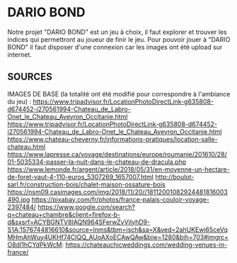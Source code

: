 # DARIO BOND
Notre projet "DARIO BOND" est un jeu à choix, il faut explorer et trouver les indices qui permettront au joueur de finir le jeu.
Pour pouvoir jouer à "DARIO BOND" il faut disposer d'une connexion car les images ont été upload sur internet.


## SOURCES
IMAGES DE BASE
(la totalité ont été modifié pour correspondre à l'ambiance du jeu) :
https://www.tripadvisor.fr/LocationPhotoDirectLink-g635808-d674452-i270561994-Chateau_de_Labro-Onet_le_Chateau_Aveyron_Occitanie.html
https://www.tripadvisor.fr/LocationPhotoDirectLink-g635808-d674452-i270561994-Chateau_de_Labro-Onet_le_Chateau_Aveyron_Occitanie.html
https://www.chateau-cheverny.fr/informations-pratiques/location-salle-chateau.html
https://www.lapresse.ca/voyage/destinations/europe/roumanie/201610/28/01-5035334-passer-la-nuit-dans-le-chateau-de-dracula.php
https://www.lemonde.fr/argent/article/2018/05/31/en-moyenne-un-hectare-de-foret-vaut-4-110-euros_5307269_1657007.html
http://boulot-sarl.fr/construction-bois/chalet-maison-ossature-bois
https://nsm09.casimages.com/img/2018/11/20//18112001082924481816003490.jpg
https://pixabay.com/fr/photos/france-palais-couloir-voyage-2397484/
https://www.google.com/search?q=chateau+chambre&client=firefox-b-d&sxsrf=ACYBGNTV8IAQN964SFerwZvViIyhD9-S1A:1576744816610&source=lnms&tbm=isch&sa=X&ved=2ahUKEwj65ceVqMHmAhWuy4UKHf74ClQQ_AUoAXoECAwQAw&biw=1280&bih=703#imgrc=O8dI1hCYdPkWcM:
https://chateauchicweddings.com/wedding-venues-in-france/
